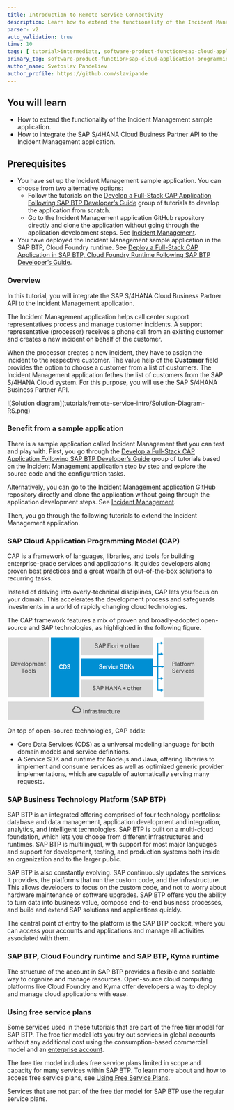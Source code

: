 ```yaml
---
title: Introduction to Remote Service Connectivity
description: Learn how to extend the functionality of the Incident Management sample application.
parser: v2
auto_validation: true
time: 10
tags: [ tutorial>intermediate, software-product-function>sap-cloud-application-programming-model, programming-tool>node-js, software-product>sap-business-technology-platform]
primary_tag: software-product-function>sap-cloud-application-programming-model
author_name: Svetoslav Pandeliev
author_profile: https://github.com/slavipande
---
```


## You will learn

- How to extend the functionality of the Incident Management sample application.
- How to integrate the SAP S/4HANA Cloud Business Partner API to the Incident Management application.

## Prerequisites

- You have set up the Incident Management sample application. You can choose from two alternative options:
    - Follow the tutorials on the [Develop a Full-Stack CAP Application Following SAP BTP Developer’s Guide](https://developers.sap.com/group.cap-application-full-stack.html) group of tutorials to develop the application from scratch. 
    - Go to the Incident Management application GitHub repository directly and clone the application without going through the application development steps. See [Incident Management](https://github.com/cap-js/incidents-app/tree/beginner-tutorials).
- You have deployed the Incident Management sample application in the SAP BTP, Cloud Foundry runtime. See [Deploy a Full-Stack CAP Application in SAP BTP, Cloud Foundry Runtime Following SAP BTP Developer’s Guide](https://developers.sap.com/group.deploy-full-stack-cap-application.html). 

### Overview

In this tutorial, you will integrate the SAP S/4HANA Cloud Business Partner API to the Incident Management application.

The Incident Management application helps call center support representatives process and manage customer incidents. A support representative (processor) receives a phone call from an existing customer and creates a new incident on behalf of the customer.

When the processor creates a new incident, they have to assign the incident to the respective customer. The value help of the **Customer** field provides the option to choose a customer from a list of customers. The Incident Management application fethes the list of customers from the SAP S/4HANA Cloud system. For this purpose, you will use the SAP S/4HANA Business Partner API.

<!-- border; size:540px --> ![Solution diagram](tutorials/remote-service-intro/Solution-Diagram-RS.png)

### Benefit from a sample application

There is a sample application called Incident Management that you can test and play with. First, you go through the [Develop a Full-Stack CAP Application Following SAP BTP Developer’s Guide](https://developers.sap.com/group.cap-application-full-stack.html) group of tutorials based on the Incident Management application step by step and explore the source code and the configuration tasks.

Alternatively, you can go to the Incident Management application GitHub repository directly and clone the application without going through the application development steps. See [Incident Management](https://github.com/cap-js/incidents-app/tree/beginner-tutorials).

Then, you go through the following tutorials to extend the Incident Management application.

### SAP Cloud Application Programming Model (CAP)

CAP is a framework of languages, libraries, and tools for building enterprise-grade services and applications. It guides developers along proven best practices and a great wealth of out-of-the-box solutions to recurring tasks.

Instead of delving into overly-technical disciplines, CAP lets you focus on your domain. This accelerates the development process and safeguards investments in a world of rapidly changing cloud technologies.

The CAP framework features a mix of proven and broadly-adopted open-source and SAP technologies, as highlighted in the following figure.

![CAP Overview](cap_overview.png)

On top of open-source technologies, CAP adds:

- Core Data Services (CDS) as a universal modeling language for both domain models and service definitions.
- A Service SDK and runtime for Node.js and Java, offering libraries to implement and consume services as well as optimized generic provider implementations, which are capable of automatically serving many requests.

### SAP Business Technology Platform (SAP BTP)

SAP BTP is an integrated offering comprised of four technology portfolios: database and data management, application development and integration, analytics, and intelligent technologies. SAP BTP is built on a multi-cloud foundation, which lets you choose from different infrastructures and runtimes. SAP BTP is multilingual, with support for most major languages and support for development, testing, and production systems both inside an organization and to the larger public.

SAP BTP is also constantly evolving. SAP continuously updates the services it provides, the platforms that run the custom code, and the infrastructure. This allows developers to focus on the custom code, and not to worry about hardware maintenance or software upgrades. SAP BTP offers you the ability to turn data into business value, compose end-to-end business processes, and build and extend SAP solutions and applications quickly.

The central point of entry to the platform is the SAP BTP cockpit, where you can access your accounts and applications and manage all activities associated with them.

### SAP BTP, Cloud Foundry runtime and SAP BTP, Kyma runtime

The structure of the account in SAP BTP provides a flexible and scalable way to organize and manage resources. Open-source cloud computing platforms like Cloud Foundry and Kyma offer developers a way to deploy and manage cloud applications with ease.

### Using free service plans

Some services used in these tutorials that are part of the free tier model for SAP BTP. The free tier model lets you try out services in global accounts without any additional cost using the consumption-based commercial model and an [enterprise account](https://help.sap.com/docs/btp/sap-business-technology-platform/enterprise-accounts).

The free tier model includes free service plans limited in scope and capacity for many services within SAP BTP. To learn more about and how to access free service plans, see [Using Free Service Plans](https://help.sap.com/docs/btp/sap-business-technology-platform/using-free-service-plans).

Services that are not part of the free tier model for SAP BTP use the regular service plans.
